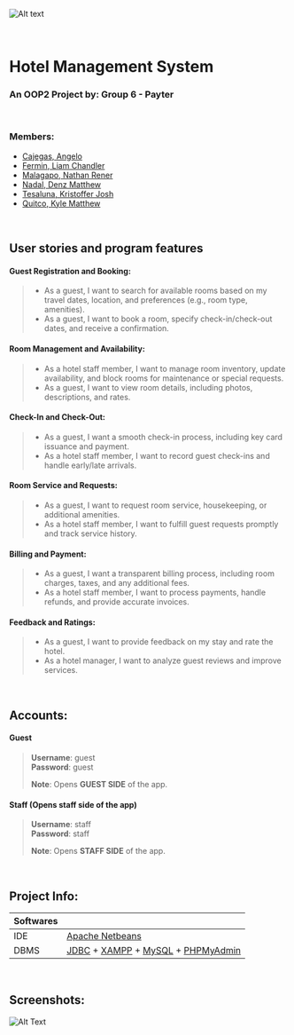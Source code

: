 ![Alt text](https://i.imgur.com/RONDHBo.png "Hotel Logo")

<br>

<h1 align="left">Hotel Management System</h1>
<h3 align="left">An OOP2 Project by: <b>Group 6 - Payter</b></h3>

<br>

<h3 align="left">Members:</h3>


 - [Cajegas, Angelo](https://github.com/acajegas62) <br>
 - [Fermin, Liam Chandler](https://github.com/LiamFermin) <br>
 - [Malagapo, Nathan Rener](https://github.com/sytrusz) <br>
 - [Nadal, Denz Matthew](https://github.com/Denznadal) <br>
 - [Tesaluna, Kristoffer Josh](https://github.com/opsnight) <br>
 - [Quitco, Kyle Matthew](https://github.com/kingkuys2123) <br>

<br>

## User stories and program features 
#### Guest Registration and Booking: 	
 > - As a guest, I want to search for available rooms based on my travel dates, location, and preferences (e.g., room type, amenities).
 > - As a guest, I want to book a room, specify check-in/check-out dates, and receive a confirmation.
#### Room Management and Availability: 	
 > - As a hotel staff member, I want to manage room inventory, update availability, and block rooms for maintenance or special requests.
 > - As a guest, I want to view room details, including photos, descriptions, and rates.
#### Check-In and Check-Out: 	
 > - As a guest, I want a smooth check-in process, including key card issuance and payment.
 > - As a hotel staff member, I want to record guest check-ins and handle early/late arrivals.
#### Room Service and Requests: 	
 > - As a guest, I want to request room service, housekeeping, or additional amenities.
 > - As a hotel staff member, I want to fulfill guest requests promptly and track service history.
#### Billing and Payment: 	
 > - As a guest, I want a transparent billing process, including room charges, taxes, and any additional fees.
 > - As a hotel staff member, I want to process payments, handle refunds, and provide accurate invoices.
#### Feedback and Ratings: 	
 > - As a guest, I want to provide feedback on my stay and rate the hotel.
 > - As a hotel manager, I want to analyze guest reviews and improve services.

<br> 

## Accounts:

#### Guest 
> **Username**: guest <br>
> **Password**: guest
>
> **Note**: Opens **GUEST SIDE** of the app.

#### Staff (Opens staff side of the app)
> **Username**: staff <br>
> **Password**: staff
>
> **Note**: Opens **STAFF SIDE** of the app.

<br>

## Project Info:

| Softwares ||
| ------ | ------ |
| IDE | [Apache Netbeans](https://netbeans.apache.org/front/main/) |
| DBMS | [JDBC](https://docs.oracle.com/javase/8/docs/technotes/guides/jdbc/) + [XAMPP](https://www.apachefriends.org/) + [MySQL](https://www.mysql.com/) + [PHPMyAdmin](https://www.phpmyadmin.net/)|

<br>

## Screenshots:

![Alt Text](https://i.imgur.com/IChmNtw.png "Screenshots")
